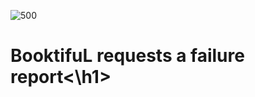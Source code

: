![500](https://user-images.githubusercontent.com/69303159/201354808-b29d8447-fe10-41f2-9b63-84e759139529.jpg)
<h1>BooktifuL requests a failure report<\h1>
